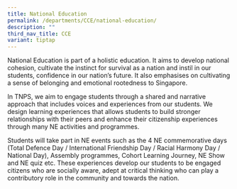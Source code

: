 ```yaml
---
title: National Education
permalink: /departments/CCE/national-education/
description: ""
third_nav_title: CCE
variant: tiptap
---
```

<p>National Education is part of a holistic education. It aims to develop
national cohesion, cultivate the instinct for survival as a nation and
instil in our students, confidence in our nation’s future. It also emphasises
on cultivating a sense of belonging and emotional rootedness to Singapore.</p>
<p>In TNPS, we aim to engage students through a shared and narrative approach
that includes voices and experiences from our students. We design learning
experiences that allows students to build stronger relationships with their
peers and enhance their citizenship experiences through many NE activities
and programmes.</p>
<p>Students will take part in NE events such as the 4 NE commemorative days
(Total Defence Day / International Friendship Day / Racial Harmony Day
/ National Day), Assembly programmes, Cohort Learning Journey, NE Show
and NE quiz etc. These experiences develop our students to be engaged citizens
who are socially aware, adept at critical thinking who can play a contributory
role in the community and towards the nation.</p>
<p></p>